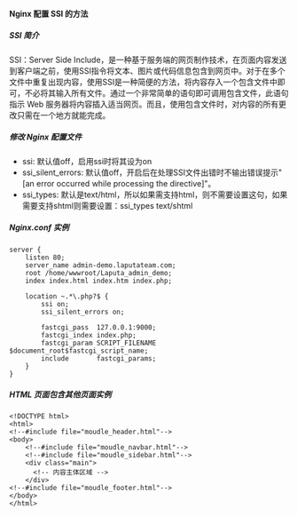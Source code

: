 
#### Nginx 配置 SSI 的方法

##### SSI 简介
SSI：Server Side Include，是一种基于服务端的网页制作技术，在页面内容发送到客户端之前，使用SSI指令将文本、图片或代码信息包含到网页中。对于在多个文件中重复出现内容，使用SSI是一种简便的方法，将内容存入一个包含文件中即可，不必将其输入所有文件。通过一个非常简单的语句即可调用包含文件，此语句指示 Web 服务器将内容插入适当网页。而且，使用包含文件时，对内容的所有更改只需在一个地方就能完成。

##### 修改 Nginx 配置文件
* ssi: 默认值off，启用ssi时将其设为on
* ssi_silent_errors: 默认值off，开启后在处理SSI文件出错时不输出错误提示"[an error occurred while processing the directive]"。
* ssi_types: 默认是text/html，所以如果需支持html，则不需要设置这句，如果需要支持shtml则需要设置：ssi_types text/shtml

##### Nginx.conf 实例
```
server {
	listen 80;
	server_name admin-demo.laputateam.com;
	root /home/wwwroot/Laputa_admin_demo;
	index index.html index.htm index.php;

	location ~.*\.php?$ {
		ssi on;
		ssi_silent_errors on;

		fastcgi_pass  127.0.0.1:9000;
		fastcgi_index index.php;
		fastcgi_param SCRIPT_FILENAME  $document_root$fastcgi_script_name;
		include       fastcgi_params;
	}
}
```

#####  HTML 页面包含其他页面实例
```
<!DOCTYPE html>
<html>
<!--#include file="moudle_header.html"-->
<body>
	<!--#include file="moudle_navbar.html"-->
	<!--#include file="moudle_sidebar.html"-->
	<div class="main">
	  <!-- 内容主体区域 -->
	</div>
<!--#include file="moudle_footer.html"-->
</body>
</html>
```
